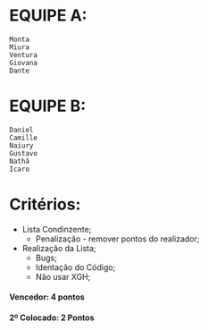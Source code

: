 # EQUIPE A:
	Monta
	Miura
	Ventura
	Giovana
	Dante

# EQUIPE B:
	Daniel
	Camille
	Naiury
	Gustavo
	Nathã
	Icaro

# Critérios:
- Lista Condinzente;
	- Penalização - remover pontos do realizador;
- Realização da Lista;
	- Bugs;
	- Identação do Código;
	- Não usar XGH;

####  Vencedor: 4 pontos
#### 2º Colocado: 2 Pontos